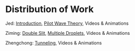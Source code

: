 # Distribution of Work

Jed: [Introduction](introduction.md), [Pilot Wave Theory](pilot_wave.md), Videos & Animations

Ziming: [Double Slit](double_slit.md), [Multiple Droplets](multiple_droplets.md), Videos & Animations

Zhengchong: [Tunneling](tunneling.md), Videos & Animations
